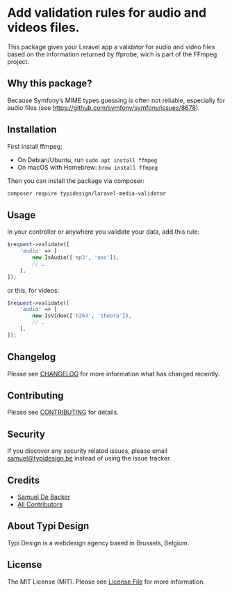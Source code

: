 # Add validation rules for audio and videos files.

This package gives your Laravel app a validator for audio and video files based on the information returned by ffprobe, wich is part of the FFmpeg project.

## Why this package?

Because Symfony’s MIME types guessing is often not reliable, especially for audio files (see https://github.com/symfony/symfony/issues/8678).

## Installation

First install ffmpeg:
- On Debian/Ubuntu, run ```sudo apt install ffmpeg```
- On macOS with Homebrew: ```brew install ffmpeg```

Then you can install the package via composer:

```bash
composer require typidesign/laravel-media-validator
```

## Usage

In your controller or anywhere you validate your data, add this rule:

```php
$request->validate([
    'audio' => [
        new IsAudio(['mp3', 'aac']),
        // …
    ],
]);
```

or this, for videos:

```php
$request->validate([
    'audio' => [
        new IsVideo(['h264', 'theora']),
        // …
    ],
]);
```

## Changelog

Please see [CHANGELOG](CHANGELOG.md) for more information what has changed recently.

## Contributing

Please see [CONTRIBUTING](CONTRIBUTING.md) for details.

## Security

If you discover any security related issues, please email samuel@typidesign.be instead of using the issue tracker.

## Credits

- [Samuel De Backer](https://github.com/sdebacker)
- [All Contributors](../../contributors)

## About Typi Design

Typi Design is a webdesign agency based in Brussels, Belgium.

## License

The MIT License (MIT). Please see [License File](LICENSE.md) for more information.
